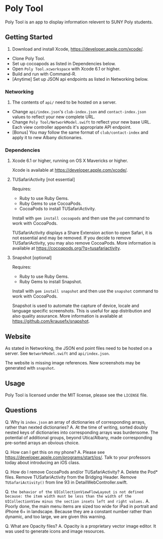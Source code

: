 # Poly Tool 

Poly Tool is an app to display information relevent to SUNY Poly students. 

## Getting Started

1. Download and install Xcode, https://developer.apple.com/xcode/.
- Clone Poly Tool.
- Set up cocoapods as listed in Dependencies below.
- Open `Poly Tool.xcworkspace` with Xcode 6.1 or higher. 
- Build and run with Command-R.
- [Anytime] Set up JSON api endpoints as listed in Networking below.

### Networking

1. The contents of `api/` need to be hosted on a server. 
- Change `api/index.json`'s `club-index.json` and `contact-index.json` values to reflect your new complete URL.
- Change `Poly Tool/NetworkModel.swift` to reflect your new base URL. Each view controller appends it's appropriate API endpoint. 
- [Bonus] You may follow the same format of `club/contact-index` and apply it to new Albany dictionaries. 

### Dependencies

1. Xcode 6.1 or higher, running on OS X Mavericks or higher.

	Xcode is available at https://developer.apple.com/xcode/.

1. TUSafariActivity [not essential]

	Requires:
	- Ruby to use Ruby Gems.
	- Ruby Gems to use CocoaPods.
	- CocoaPods to install TUSafariActivity.

	Install with `gem install cocoapods` and then use the `pod` command to work with CocoaPods. 

	TUSafariActivity displays a Share Extension action to open Safari, it is not essential and may be removed. If you decide to remove TUSafariActivity, you may also remove CocoaPods. More information is available at https://cocoapods.org/?q=tusafariactivity. 

2. Snapshot [optional]

	Requires:
	- Ruby to use Ruby Gems.
	- Ruby Gems to install Snapshot.

	Install with `gem install snapshot` and then use the `snapshot` command to work with CocoaPods. 

	Snapshot is used to automate the capture of device, locale and language specific screenshots. This is useful for app distribution and also quality assurance. More information is available at https://github.com/krausefx/snapshot.

## Website

As stated in Networking, the JSON end point files need to be hosted on a server. See `NetworkModel.swift` and `api/index.json`.

The website is missing image references. New screenshots may be generated with `snapshot`.  

## Usage

Poly Tool is licensed under the MIT license, please see the `LICENSE` file. 

## Questions

Q. Why is `index.json` an array of dictionaries of corresponding arrays, rather than nexted dictionaries?
A. At the time of writing, sorted doubly nested keys of dictionaries into corresponding arrays was burdensome. The potential of additional groups, beyond Utica/Albany, made corresponding pre-sorted arrays an obvious choice. 

Q. How can I get this on my phone?
A. Please see https://developer.apple.com/programs/start/ios/. Talk to your professors today about introducing an iOS class. 

Q. How do I remove CocoaPods and/or TUSafariActivity? 
A. Delete the Pod* files. Remove TUSafariActivity from the Bridging Header. Remove `TUSafariActivity()` from line 93 in DetailWebController.swift. 

Q. `the behavior of the UICollectionViewFlowLayout is not defined because: the item width must be less than the width of the UICollectionView minus the section insets left and right values.`
A. Poorly done, the main menu items are sized too wide for iPad in portrait and iPhone 6+ in landscape. Because they are a constant number rather than dynamic, and too large, we are given this warning. 

Q. What are Opacity files? 
A. Opacity is a proprietary vector image editor. It was used to generate icons and image resources. 

